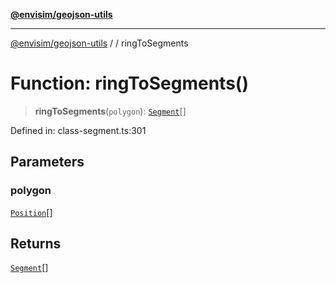 [**@envisim/geojson-utils**](../../README.md)

---

[@envisim/geojson-utils]() / [](../../README.md) / ringToSegments

# Function: ringToSegments()

> **ringToSegments**(`polygon`): [`Segment`](../classes/Segment.md)[]

Defined in: class-segment.ts:301

## Parameters

### polygon

[`Position`](../../geojson/type-aliases/Position.md)[]

## Returns

[`Segment`](../classes/Segment.md)[]
